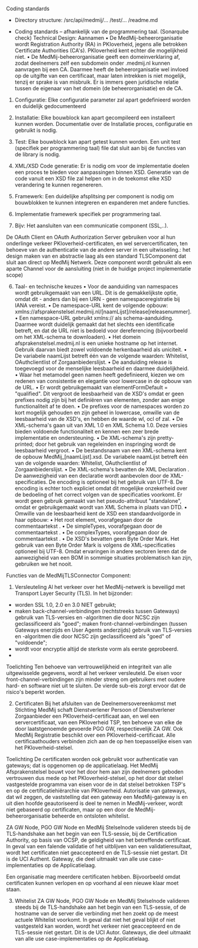 Coding standards - Directory structure:	/src/api/medmij/…	       /test/…  	/readme.md- Coding standards – afhankelijk van de programmering taal. (Sonarqube check)Technical Design: Aannamen •	De MedMij-beheerorganisatie wordt Registration Authority (RA) in PKIoverheid, jegens alle betrokken Certificate Authorities (CA's). PKIoverheid kent echter die mogelijkheid niet.•	De MedMij-beheerorganisatie geeft een domeinverklaring af, zodat deelnemers zelf een subdomein onder .medmij.nl kunnen aanvragen bij een CA. Daarmee heeft de beheerorganisatie wel invloed op de uitgifte van een certificaat, maar laten intrekken is niet mogelijk, tenzij er sprake is van misbruik. Er is immers geen juridische relatie tussen de eigenaar van het domein (de beheerorganisatie) en de CA.1.	Configuratie: Elke configuratie parameter zal apart gedefinieerd worden en duidelijk gedocumenteerd 2.	Installatie: Elke bouwblock kan apart gecompileerd een installeert kunnen worden. Documentatie over de Installatie proces, configuratie en gebruikt is nodig. 3.	Test: Elke bouwblock kan apart getest kunnen worden. Een unit test (specifiek per programmering taal) file dat sluit aan bij de functies van de library is nodig. 4.	XML/XSD Code generatie:Er is nodig om voor de implementatie doelen een proces te bieden voor aanpassingen binnen XSD. Generatie van de code vanuit een XSD file zal helpen om in de toekomst elke XSD verandering te kunnen regenereren.  5.	Framewerk:Een duidelijke afsplitsing per component is nodig om bouwblokken te kunnen integreren en expanderen met andere functies. 1. Implementatie framewerk  specifiek per programmering taal.2. Bijv: Het aansluiten van een communicatie component (SSL,..).De OAuth Client en OAuth Authorization Server gebruiken voor al hun onderlinge verkeer PKIoverheid-certificaten, en wel servercertificaten, ten behoeve van de authenticatie van de andere server in een uitwisseling.: het design maken van en abstractie laag als een standard TLSComponent dat sluit aan direct op MedMij Netwerk. Deze component wordt  gebruikt als een aparte Channel voor de aansluiting (niet in de huidige project implementatie scope)6.	Taal- en technische keuzes•	Voor de aanduiding van namespaces wordt gebruikgemaakt van een URL. Dit is de gemakkelijkste optie, omdat dit - anders dan bij een URN - geen namespaceregistratie bij IANA vereist.•	De namespace-URL kent de volgende opbouw: xmlns://afsprakenstelsel.medmij.nl/[naamLijst]/release[releasenummer].•	Een namespace-URL gebruikt xmlns:// als schema-aanduiding. Daarmee wordt duidelijk gemaakt dat het slechts een identificatie betreft, en dat de URL niet is bedoeld voor dereferencing (bijvoorbeeld om het XML-schema te downloaden).•	Het domein afsprakenstelsel.medmij.nl is een unieke hostname op het internet. Gebruik daarvan biedt zowel voldoende herkenbaarheid als uniciteit.•	De variabele naamLijst betreft één van de volgende waarden: Whitelist, OAuthclientlist of Zorgaanbiederslijst.•	De aanduiding release is toegevoegd voor de menselijke leesbaarheid en daarmee duidelijkheid.•	Waar het metamodel geen namen heeft gedefinieerd, kiezen we om redenen van consistentie en elegantie voor lowercase in de opbouw van de URL.•	Er wordt gebruikgemaakt van elementFormDefault = "qualified". Dit vergroot de leesbaarheid van de XSD's omdat er geen prefixes nodig zijn bij het definiëren van elementen, zonder aan enige functionaliteit af te doen.•	De prefixes voor de namespaces worden zo kort mogelijk gehouden en zijn geheel in lowercase, omwille van de leesbaarheid van de XSD's, en hebben de waarde wl, ocl of zal.•	De XML-schema's gaan uit van XML 1.0 en XML Schema 1.0. Deze versies bieden voldoende functionaliteit en kennen een zeer brede implementatie en ondersteuning.•	De XML-schema's zijn pretty-printed; door het gebruik van regeleinden en inspringing wordt de leesbaarheid vergroot.•	De bestandsnaam van een XML-schema kent de opbouw MedMij_[naamLijst].xsd. De variabele naamLijst betreft één van de volgende waarden: Whitelist, OAuthclientlist of Zorgaanbiederslijst.•	De XML-schema's bevatten de XML Declaration <?xml version="1.0" encoding="UTF-8"?>. De aanwezigheid van een declaratie wordt aanbevolen door de XML-specificaties. De encoding is optioneel bij het gebruik van UTF-8. De encoding is echter toch expliciet omdat dit mogelijke onzekerheid over de bedoeling of het correct volgen van de specificaties voorkomt. Er wordt geen gebruik gemaakt van het pseudo-attribuut "standalone", omdat er gebruikgemaakt wordt van XML Schema in plaats van DTD.•	Omwille van de leesbaarheid kent de XSD een standaardvolgorde in haar opbouw:•	Het root element, voorafgegaan door de commentaartekst <!--Root element-->.•	De simpleTypes, voorafgegaan door de commentaartekst <!--SimpleTypes-->.•	De complexTypes, voorafgegaan door de commentaartekst <!--ComplexTypes-->.•	De XSD's bevatten geen Byte Order Mark. Het gebruik van een Byte Order Mark is volgens de XML-specificaties optioneel bij UTF-8. Omdat ervaringen in andere sectoren leren dat de aanwezigheid van een BOM in sommige situaties problematisch kan zijn, gebruiken we het nooit. Functies van de MedMijTLSConnector Component:1. VersleutelingAl het verkeer over het MedMij-netwerk is beveiligd met Transport Layer Security (TLS). In het bijzonder:- worden SSL 1.0, 2.0 en 3.0 NIET gebruikt;- maken back-channel-verbindingen (rechtstreeks tussen Gateways) gebruik van TLS-versies en -algoritmen die door NCSC zijn geclassificeerd als "goed";maken front-channel-verbindingen (tussen Gateways enerzijds en User Agents anderzijds) gebruik van TLS-versies en -algoritmen die door NCSC zijn geclassificeerd als "goed" of "voldoende";-	wordt voor encryptie altijd de sterkste vorm als eerste geprobeerd. -	ToelichtingTen behoeve van vertrouwelijkheid en integriteit van alle uitgewisselde gegevens, wordt al het verkeer versleuteld. De eisen voor front-channel-verbindingen zijn minder streng om gebruikers met oudere hard- en software niet uit te sluiten. De vierde sub-eis zorgt ervoor dat de risico's beperkt worden.2. CertificatenBij het afsluiten van de Deelnemersovereenkomst met Stichting MedMij schaft Dienstverlener Persoon of Dienstverlener Zorgaanbieder een PKIoverheid-certificaat aan, en wel een servercertificaat, van een PKIoverheid TSP, ten behoeve van elke de door laatstgenoemde gevoerde PGO GW, respectievelijk ZA GW. Ook MedMij Registratie beschikt over een PKIoverheid-certificaat. Alle certificaathouders verbinden zich aan de op hen toepasselijke eisen van het PKIoverheid-stelsel.ToelichtingDe certificaten worden ook gebruikt voor authenticatie van gateways; dat is opgenomen op de applicatielaag. Het MedMij Afsprakenstelsel bouwt voor het door hem aan zijn deelnemers geboden vertrouwen dus mede op het PKIoverheid-stelsel, op het door dat stelsel vastgestelde programma van eisen voor de in dat stelsel betrokken TSP's en op de certificatiehiërarchie van PKIoverheid.Autorisatie van gateways, dat wil zeggen, de vaststelling dat een gateway een MedMij-gateway is en uit dien hoofde geautoriseerd is deel te nemen in MedMij-verkeer, wordt niet gebaseerd op certificaten, maar op een door de MedMij-beheerorganisatie beheerde en ontsloten whitelist.ZA GW Node, PGO GW Node en MedMij Stelselnode valideren steeds bij de TLS-handshake aan het begin van een TLS-sessie, bij de Certification Authority, op basis van OCSP, de geldigheid van het betreffende certificaat. In geval van een falende validatie of het uitblijven van een validatieresultaat, wordt het certificaten niet geaccepteerd en de TLS-sessie niet gestart. Dit is de UCI Authent. Gateway, die deel uitmaakt van alle use case-implementaties op de Applicatielaag.Een organisatie mag meerdere certificaten hebben. Bijvoorbeeld omdat certificaten kunnen verlopen en op voorhand al een nieuwe klaar moet staan.3. WhitelistZA GW Node, PGO GW Node en MedMij Stelselnode valideren steeds bij de TLS-handshake aan het begin van een TLS-sessie, of de hostname van de server die verbinding met hen zoekt op de meest actuele Whitelist voorkomt. In geval dat niet het geval blijkt of niet vastgesteld kan worden, wordt het verkeer niet geaccepteerd en de TLS-sessie niet gestart. Dit is de UCI Autor. Gateways, die deel uitmaakt van alle use case-implementaties op de Applicatielaag.